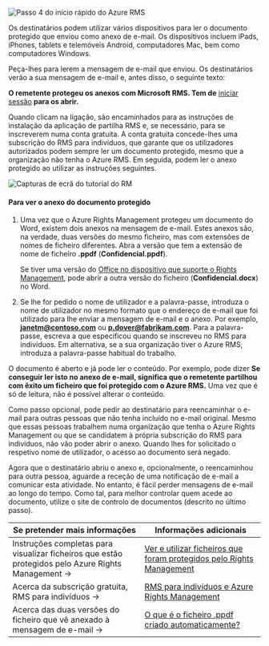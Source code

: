 ![Passo 4 do início rápido do Azure RMS](../media/AzRMS_QuickStartSteps4.PNG)

Os destinatários podem utilizar vários dispositivos para ler o documento protegido que enviou como anexo de e-mail. Os dispositivos incluem iPads, iPhones, tablets e telemóveis Android, computadores Mac, bem como computadores Windows.

Peça-lhes para lerem a mensagem de e-mail que enviou. Os destinatários verão a sua mensagem de e-mail e, antes disso, o seguinte texto:

**O remetente protegeu os anexos com Microsoft RMS. Tem de** [iniciar sessão](http://aka.ms/rms)
      **para os abrir.**

Quando clicam na ligação, são encaminhados para as instruções de instalação da aplicação de partilha RMS e, se necessário, para se inscreverem numa conta gratuita. A conta gratuita concede-lhes uma subscrição do RMS para indivíduos, que garante que os utilizadores autorizados podem sempre ler um documento protegido, mesmo que a organização não tenha o Azure RMS. Em seguida, podem ler o anexo protegido ao utilizar as instruções seguintes.

![Capturas de ecrã do tutorial do RM](../media/AzRMS_Tutorial_4_Screenshots.png)

#### <a name="to-view-the-protected-document-attachment"></a>Para ver o anexo do documento protegido

1.  Uma vez que o Azure Rights Management protegeu um documento do Word, existem dois anexos na mensagem de e-mail. Estes anexos são, na verdade, duas versões do mesmo ficheiro, mas com extensões de nomes de ficheiro diferentes. Abra a versão que tem a extensão de nome de ficheiro **.ppdf** (**Confidencial.ppdf**).

    Se tiver uma versão do [Office no dispositivo que suporte o Rights Management](https://technet.microsoft.com/library/dn655136.aspx), pode abrir a outra versão do ficheiro (**Confidencial.docx**) no Word.

2.  Se lhe for pedido o nome de utilizador e a palavra-passe, introduza o nome de utilizador no mesmo formato que o endereço de e-mail que foi utilizado para lhe enviar a mensagem de e-mail e o anexo. Por exemplo, **janetm@contoso.com** ou **p.dover@fabrikam.com**. Para a palavra-passe, escreva a que especificou quando se inscreveu no RMS para indivíduos. Em alternativa, se a sua organização tiver o Azure RMS, introduza a palavra-passe habitual do trabalho.

O documento é aberto e já pode ler o conteúdo. Por exemplo, pode dizer **Se conseguir ler isto no anexo de e-mail, significa que o remetente partilhou com êxito um ficheiro que foi protegido com o Azure RMS.** Uma vez que é só de leitura, não é possível alterar o conteúdo.

Como passo opcional, pode pedir ao destinatário para reencaminhar o e-mail para outras pessoas que não tenha incluído no e-mail original. Mesmo que essas pessoas trabalhem numa organização que tenha o Azure Rights Management ou que se candidatem à própria subscrição do RMS para indivíduos, não vão poder abrir o anexo. Quando lhes for solicitado o respetivo nome de utilizador, o acesso ao documento será negado.

Agora que o destinatário abriu o anexo e, opcionalmente, o reencaminhou para outra pessoa, aguarde a receção de uma notificação de e-mail a comunicar esta atividade. No entanto, é fácil perder mensagens de e-mail ao longo do tempo. Como tal, para melhor controlar quem acede ao documento, utilize o site de controlo de documentos (descrito no último passo).

|Se pretender mais informações|Informações adicionais|
|--------------------------------|--------------------------|
|Instruções completas para visualizar ficheiros que estão protegidos pelo Azure Rights Management   →|[Ver e utilizar ficheiros que foram protegidos pelo Rights Management](../rms-client/sharing-app-view-use-files.md)|
|Acerca da subscrição gratuita, RMS para indivíduos   →|[RMS para indivíduos e Azure Rights Management](../understand-explore/rms-for-individuals.md)|
|Acerca das duas versões do ficheiro que vê anexado à mensagem de e-mail   →|[O que é o ficheiro .ppdf criado automaticamente?](../rms-client/sharing-app-dialog-box.md)|



<!--HONumber=Jan17_HO1-->


